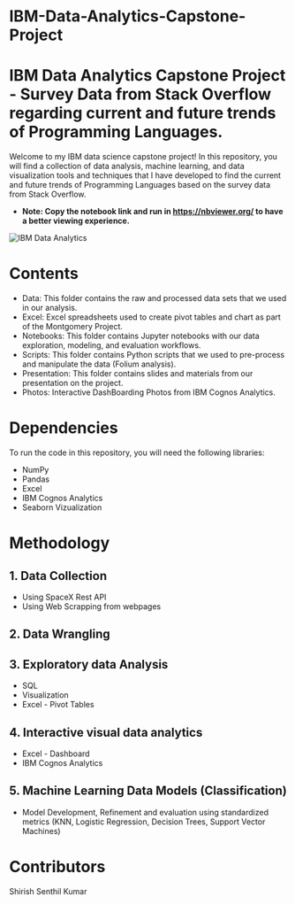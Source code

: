 # IBM-Data-Analytics-Capstone-Project

# IBM Data Analytics Capstone Project - Survey Data from Stack Overflow regarding current and future trends of Programming Languages.
Welcome to my IBM data science capstone project! In this repository, you will find a collection of data analysis, machine learning, and data visualization tools and techniques that I have developed to find the current and future trends of Programming Languages based on the survey data from Stack Overflow.
* **Note: Copy the notebook link and run in https://nbviewer.org/ to have a better viewing experience.**

![IBM Data Analytics](https://user-images.githubusercontent.com/115359056/211785498-151b1e04-8624-4fdd-83cc-2782cf7f7d1d.jpg)

# Contents
* Data: This folder contains the raw and processed data sets that we used in our analysis.
* Excel: Excel spreadsheets used to create pivot tables and chart as part of the Montgomery Project.
* Notebooks: This folder contains Jupyter notebooks with our data exploration, modeling, and evaluation workflows.
* Scripts: This folder contains Python scripts that we used to pre-process and manipulate the data (Folium analysis).
* Presentation: This folder contains slides and materials from our presentation on the project.
* Photos: Interactive DashBoarding Photos from IBM Cognos Analytics.

# Dependencies
To run the code in this repository, you will need the following libraries:
* NumPy
* Pandas
* Excel
* IBM Cognos Analytics
* Seaborn Vizualization

# Methodology 
## 1. Data Collection
* Using SpaceX Rest API
* Using Web Scrapping from webpages

## 2. Data Wrangling

## 3. Exploratory data Analysis
* SQL
* Visualization
* Excel - Pivot Tables

## 4. Interactive visual data analytics
* Excel - Dashboard
* IBM Cognos Analytics

## 5. Machine Learning Data Models (Classification)
* Model Development, Refinement and evaluation using standardized metrics (KNN, Logistic Regression, Decision Trees, Support Vector Machines)

# Contributors
Shirish Senthil Kumar
